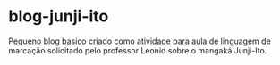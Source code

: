 # blog-junji-ito
Pequeno blog basico criado como atividade para aula de linguagem de marcação solicitado pelo professor Leonid sobre o mangaká Junji-Ito.
